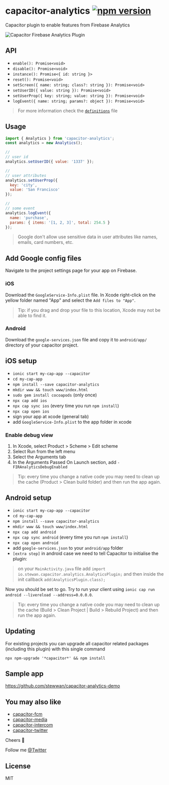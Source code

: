 # capacitor-analytics [![npm version](https://badge.fury.io/js/capacitor-analytics.svg)](https://badge.fury.io/js/capacitor-analytics)

Capacitor plugin to enable features from Firebase Analytics

![Capacitor Firebase Analytics Plugin](https://i.imgur.com/TpyqoLv.png)

## API

- `enable(): Promise<void>`
- `disable(): Promise<void>`
- `instance(): Promise<{ id: string }>`
- `reset(): Promise<void>`
- `setScreen({ name: string; class?: string }): Promise<void>`
- `setUserID({ value: string }): Promise<void>`
- `setUserProp({ key: string; value: string }): Promise<void>`
- `logEvent({ name: string; params?: object }): Promise<void>`

> For more information check the [`definitions`](/src/definitions.ts) file

## Usage

```js
import { Analytics } from 'capacitor-analytics';
const analytics = new Analytics();

//
// user id
analytics.setUserID({ value: '1337' });

//
// user attributes
analytics.setUserProp({
  key: 'city',
  value: 'San Francisco'
});

//
// some event
analytics.logEvent({
  name: 'purchase',
  params: { items: '[1, 2, 3]', total: 254.5 }
});
```

> Google don't allow use sensitive data in user attributes like names, emails, card numbers, etc.

## Add Google config files

Navigate to the project settings page for your app on Firebase.

### iOS

Download the `GoogleService-Info.plist` file. In Xcode right-click on the yellow folder named "App" and select the `Add files to "App"`.

> Tip: if you drag and drop your file to this location, Xcode may not be able to find it.

### Android

Download the `google-services.json` file and copy it to `android/app/` directory of your capacitor project.

## iOS setup

- `ionic start my-cap-app --capacitor`
- `cd my-cap-app`
- `npm install --save capacitor-analytics`
- `mkdir www && touch www/index.html`
- `sudo gem install cocoapods` (only once)
- `npx cap add ios`
- `npx cap sync ios` (every time you run `npm install`)
- `npx cap open ios`
- sign your app at xcode (general tab)
- add `GoogleService-Info.plist` to the app folder in xcode

### Enable debug view

1. In Xcode, select Product > Scheme > Edit scheme
2. Select Run from the left menu
3. Select the Arguments tab
4. In the Arguments Passed On Launch section, add `-FIRAnalyticsDebugEnabled`

> Tip: every time you change a native code you may need to clean up the cache (Product > Clean build folder) and then run the app again.

## Android setup

- `ionic start my-cap-app --capacitor`
- `cd my-cap-app`
- `npm install --save capacitor-analytics`
- `mkdir www && touch www/index.html`
- `npx cap add android`
- `npx cap sync android` (every time you run `npm install`)
- `npx cap open android`
- add `google-services.json` to your `android/app` folder
- `[extra step]` in android case we need to tell Capacitor to initialise the plugin:

> on your `MainActivity.java` file add `import io.stewan.capacitor.analytics.AnalyticsPlugin;` and then inside the init callback `add(AnalyticsPlugin.class);`

Now you should be set to go. Try to run your client using `ionic cap run android --livereload --address=0.0.0.0`.

> Tip: every time you change a native code you may need to clean up the cache (Build > Clean Project | Build > Rebuild Project) and then run the app again.

## Updating

For existing projects you can upgrade all capacitor related packages (including this plugin) with this single command

`npx npm-upgrade '*capacitor*' && npm install`

## Sample app

https://github.com/stewwan/capacitor-analytics-demo

## You may also like

- [capacitor-fcm](https://github.com/stewwan/capacitor-fcm)
- [capacitor-media](https://github.com/stewwan/capacitor-media)
- [capacitor-intercom](https://github.com/stewwan/capacitor-intercom)
- [capacitor-twitter](https://github.com/stewwan/capacitor-twitter)

Cheers 🍻

Follow me [@Twitter](https://twitter.com/StewanSilva)

## License

MIT
